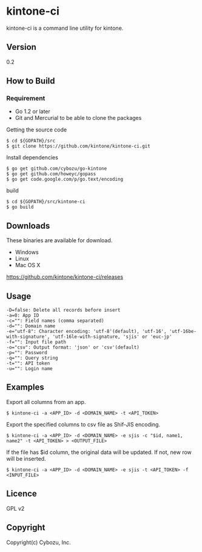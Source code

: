 kintone-ci
==========

kintone-ci is a command line utility for kintone.

## Version

0.2

## How to Build

### Requirement

- Go 1.2 or later
- Git and Mercurial to be able to clone the packages

Getting the source code

    $ cd ${GOPATH}/src
    $ git clone https://github.com/kintone/kintone-ci.git

Install dependencies

    $ go get github.com/cybozu/go-kintone
    $ go get github.com/howeyc/gopass
    $ go get code.google.com/p/go.text/encoding

build

    $ cd ${GOPATH}/src/kintone-ci
    $ go build

## Downloads

These binaries are available for download.

- Windows
- Linux
- Mac OS X

https://github.com/kintone/kintone-ci/releases

## Usage

    -D=false: Delete all records before insert
    -a=0: App ID
    -c="": Field names (comma separated)
    -d="": Domain name
    -e="utf-8": Character encoding: 'utf-8'(default), 'utf-16', 'utf-16be-with-signature', 'utf-16le-with-signature, 'sjis' or 'euc-jp'
    -f="": Input file path
    -o="csv": Output format: 'json' or 'csv'(default)
    -p="": Password
    -q="": Query string
    -t="": API token
    -u="": Login name
    
## Examples

Export all columns from an app.

    $ kintone-ci -a <APP_ID> -d <DOMAIN_NAME> -t <API_TOKEN>

Export the specified columns to csv file as Shif-JIS encoding.

    $ kintone-ci -a <APP_ID> -d <DOMAIN_NAME> -e sjis -c "$id, name1, name2" -t <API_TOKEN> > <OUTPUT_FILE>

If the file has $id column, the original data will be updated. If not, new row will be inserted.

    $ kintone-ci -a <APP_ID> -d <DOMAIN_NAME> -e sjis -t <API_TOKEN> -f <INPUT_FILE>

## Licence

GPL v2

## Copyright

Copyright(c) Cybozu, Inc.
